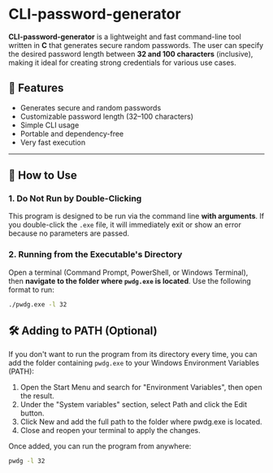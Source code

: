 # CLI-password-generator

**CLI-password-generator** is a lightweight and fast command-line tool written in **C** that generates secure random passwords. The user can specify the desired password length between **32 and 100 characters** (inclusive), making it ideal for creating strong credentials for various use cases.

## 🔑 Features

- Generates secure and random passwords
- Customizable password length (32–100 characters)
- Simple CLI usage
- Portable and dependency-free
- Very fast execution

---

## 🚀 How to Use

### 1. Do Not Run by Double-Clicking
This program is designed to be run via the command line **with arguments**. If you double-click the `.exe` file, it will immediately exit or show an error because no parameters are passed.

### 2. Running from the Executable's Directory
Open a terminal (Command Prompt, PowerShell, or Windows Terminal), then **navigate to the folder where `pwdg.exe` is located**. Use the following format to run:

```bash
./pwdg.exe -l 32
```

## 🛠️ Adding to PATH (Optional)
If you don't want to run the program from its directory every time, you can add the folder containing `pwdg.exe` to your Windows Environment Variables (PATH):
  1. Open the Start Menu and search for "Environment Variables", then open the result.
  2. Under the "System variables" section, select Path and click the Edit button.
  3. Click New and add the full path to the folder where pwdg.exe is located.
  4. Close and reopen your terminal to apply the changes.

  Once added, you can run the program from anywhere:
  ```bash
  pwdg -l 32
  ```
